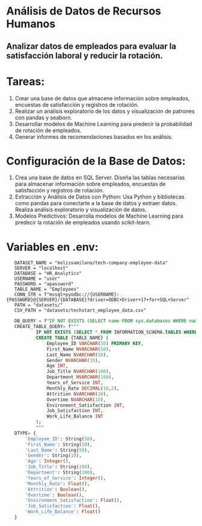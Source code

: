 # Análisis de Datos de Recursos Humanos
## Analizar datos de empleados para evaluar la satisfacción laboral y reducir la rotación.
# Tareas:
1. Crear una base de datos que almacene información sobre empleados,
   encuestas de satisfacción y registros de rotación.
2. Realizar un análisis exploratorio de los datos y visualización de patrones con
   pandas y seaborn.
3. Desarrollar modelos de Machine Learning para predecir la probabilidad de
   rotación de empleados.
4. Generar informes de recomendaciones basados en los análisis.
# Configuración de la Base de Datos:
1. Crea una base de datos en SQL Server.
  Diseña las tablas necesarias para almacenar información sobre empleados,
  encuestas de satisfacción y registros de rotación.
2. Extracción y Análisis de Datos con Python:
  Usa Python y bibliotecas como pandas para conectarte a la base de datos y
  extraer datos.
  Realiza análisis exploratorio y visualización de datos.
3. Modelos Predictivos:
  Desarrolla modelos de Machine Learning para predecir la rotación de
  empleados usando scikit-learn.



# Variables en .env:

```env
   DATASET_NAME = "kelissamilano/tech-company-employee-data"
   SERVER = "localhost"
   DATABASE = "HR_Analytics"
   USERNAME = "user"
   PASSWORD = "apassword"
   TABLE_NAME = "Employees"
   CONN_STR = f"mssql+pyodbc://{USERNAME}:{PASSWORD}@{SERVER}/{DATABASE}?driver=ODBC+Driver+17+for+SQL+Server"
   PATH = "datasets/"
   CSV_PATH = "datasets/techstart_employee_data.csv"
```
```sql
   DB_QUERY = f"IF NOT EXISTS (SELECT name FROM sys.databases WHERE name = '{DATABASE}') CREATE DATABASE {DATABASE}"
   CREATE_TABLE_QUERY= f"""
           IF NOT EXISTS (SELECT * FROM INFORMATION_SCHEMA.TABLES WHERE TABLE_NAME = '{TABLE_NAME}')
           CREATE TABLE {TABLE_NAME} (
               Employee_ID VARCHAR(50) PRIMARY KEY,
               First_Name NVARCHAR(50),
               Last_Name NVARCHAR(50),
               Gender NVARCHAR(10),
               Age INT,
               Job_Title NVARCHAR(100),
               Department NVARCHAR(100),
               Years_of_Service INT,
               Monthly_Rate DECIMAL(10,2),
               Attrition NVARCHAR(10),
               Overtime NVARCHAR(10),
               Environment_Satisfaction INT,
               Job_Satisfaction INT,
               Work_Life_Balance INT
           );
           """
   DTYPE= {
       'Employee_ID': String(50),
       'First_Name': String(50),
       'Last_Name': String(50),
       'Gender': String(10),
       'Age': Integer(),
       'Job_Title': String(100),
       'Department': String(100),
       'Years_of_Service': Integer(),
       'Monthly_Rate': Float(),
       'Attrition': Boolean(),
       'Overtime': Boolean(),
       'Environment_Satisfaction': Float(),
       'Job_Satisfaction': Float(),
       'Work_Life_Balance': Float()
   }
```
